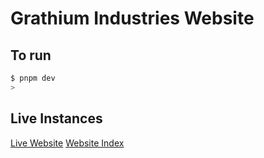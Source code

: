 # Grathium Industries Website

## To run

```sh
$ pnpm dev
>
```

## Live Instances

[Live Website](https://grathium-industries.github.io)
[Website Index](https://grathium-industries.github.io/posts/)  
